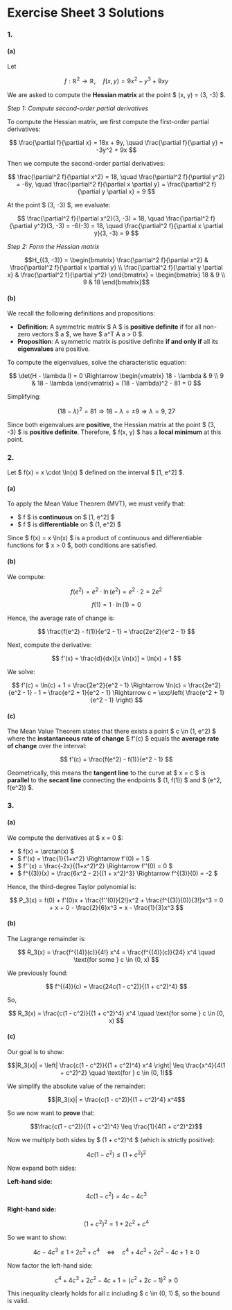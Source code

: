 # Exercise Sheet 3 Solutions

### 1.
#### (a)
Let

$$
f : \mathbb{R}^2 \to \mathbb{R}, \quad f(x, y) = 9x^2 - y^3 + 9xy
$$

We are asked to compute the **Hessian matrix** at the point $ (x, y) = (3, -3) $.


*Step 1: Compute second-order partial derivatives*

To compute the Hessian matrix, we first compute the first-order partial derivatives:

$$
\frac{\partial f}{\partial x} = 18x + 9y, \quad
\frac{\partial f}{\partial y} = -3y^2 + 9x
$$

Then we compute the second-order partial derivatives:

$$
\frac{\partial^2 f}{\partial x^2} = 18, \quad
\frac{\partial^2 f}{\partial y^2} = -6y, \quad
\frac{\partial^2 f}{\partial x \partial y} = \frac{\partial^2 f}{\partial y \partial x} = 9
$$

At the point $ (3, -3) $, we evaluate:

$$
\frac{\partial^2 f}{\partial x^2}(3, -3) = 18, \quad
\frac{\partial^2 f}{\partial y^2}(3, -3) = -6(-3) = 18, \quad
\frac{\partial^2 f}{\partial x \partial y}(3, -3) = 9
$$

*Step 2: Form the Hessian matrix*

```math
H_{(3, -3)} =
\begin{bmatrix}
\frac{\partial^2 f}{\partial x^2} & \frac{\partial^2 f}{\partial x \partial y} \\
\frac{\partial^2 f}{\partial y \partial x} & \frac{\partial^2 f}{\partial y^2}
\end{bmatrix}
=
\begin{bmatrix}
18 & 9 \\
9 & 18
\end{bmatrix}
```

#### (b)
We recall the following definitions and propositions:

- **Definition**: A symmetric matrix $ A $ is **positive definite** if for all non-zero vectors $ a $, we have $ a^T A a > 0 $.
- **Proposition**: A symmetric matrix is positive definite **if and only if** all its **eigenvalues** are positive.


To compute the eigenvalues, solve the characteristic equation:

$$
\det(H - \lambda I) = 0
\Rightarrow
\begin{vmatrix}
18 - \lambda & 9 \\
9 & 18 - \lambda
\end{vmatrix}
= (18 - \lambda)^2 - 81 = 0
$$

Simplifying:

$$
(18 - \lambda)^2 = 81 \Rightarrow 18 - \lambda = \pm 9
\Rightarrow \lambda = 9, \ 27
$$


Since both eigenvalues are **positive**, the Hessian matrix at the point $ (3, -3) $ is **positive definite**. Therefore, $ f(x, y) $ has a **local minimum** at this point.


### 2.

Let $ f(x) = x \cdot \ln(x) $ defined on the interval $ [1, e^2] $.

#### (a)
To apply the Mean Value Theorem (MVT), we must verify that:

- $ f $ is **continuous** on $ [1, e^2] $
- $ f $ is **differentiable** on $ (1, e^2) $

Since $ f(x) = x \ln(x) $ is a product of continuous and differentiable functions for $ x > 0 $, both conditions are satisfied.


#### (b)

We compute:

$$
f(e^2) = e^2 \cdot \ln(e^2) = e^2 \cdot 2 = 2e^2
$$

$$
f(1) = 1 \cdot \ln(1) = 0
$$

Hence, the average rate of change is:

$$
\frac{f(e^2) - f(1)}{e^2 - 1} = \frac{2e^2}{e^2 - 1}
$$

Next, compute the derivative:

$$
f'(x) = \frac{d}{dx}[x \ln(x)] = \ln(x) + 1
$$

We solve:

$$
f'(c) = \ln(c) + 1 = \frac{2e^2}{e^2 - 1}
\Rightarrow \ln(c) = \frac{2e^2}{e^2 - 1} - 1 = \frac{e^2 + 1}{e^2 - 1}
\Rightarrow c = \exp\left( \frac{e^2 + 1}{e^2 - 1} \right)
$$

#### (c)
The Mean Value Theorem states that there exists a point $ c \in (1, e^2) $ where the **instantaneous rate of change** $ f'(c) $ equals the **average rate of change** over the interval:

$$
f'(c) = \frac{f(e^2) - f(1)}{e^2 - 1}
$$

Geometrically, this means the **tangent line** to the curve at $ x = c $ is **parallel** to the **secant line** connecting the endpoints $ (1, f(1)) $ and $ (e^2, f(e^2)) $.


### 3.
#### (a)

We compute the derivatives at $ x = 0 $:

- $ f(x) = \arctan(x) $
- $ f'(x) = \frac{1}{1+x^2} \Rightarrow f'(0) = 1 $
- $ f''(x) = \frac{-2x}{(1+x^2)^2} \Rightarrow f''(0) = 0 $
- $ f^{(3)}(x) = \frac{6x^2 - 2}{(1 + x^2)^3} \Rightarrow f^{(3)}(0) = -2 $

Hence, the third-degree Taylor polynomial is:

$$
P_3(x) = f(0) + f'(0)x + \frac{f''(0)}{2!}x^2 + \frac{f^{(3)}(0)}{3!}x^3
= 0 + x + 0 - \frac{2}{6}x^3 = x - \frac{1}{3}x^3
$$

#### (b)
The Lagrange remainder is:

$$
R_3(x) = \frac{f^{(4)}(c)}{4!} x^4 = \frac{f^{(4)}(c)}{24} x^4 \quad \text{for some } c \in (0, x)
$$

We previously found:

$$
f^{(4)}(c) = \frac{24c(1 - c^2)}{(1 + c^2)^4}
$$

So,

$$
R_3(x) = \frac{c(1 - c^2)}{(1 + c^2)^4} x^4 \quad \text{for some } c \in (0, x)
$$

#### (c)

Our goal is to show:

```math
|R_3(x)| = \left| \frac{c(1 - c^2)}{(1 + c^2)^4} x^4 \right| \leq \frac{x^4}{4(1 + c^2)^2}
\quad \text{for } c \in (0, 1)
```

We simplify the absolute value of the remainder:

```math
|R_3(x)| = \frac{c(1 - c^2)}{(1 + c^2)^4} x^4
```

So we now want to **prove** that:

```math
\frac{c(1 - c^2)}{(1 + c^2)^4} \leq \frac{1}{4(1 + c^2)^2}
```

Now we multiply both sides by $ (1 + c^2)^4 $ (which is strictly positive):

```math
4c(1 - c^2) \leq (1 + c^2)^2
```

Now expand both sides:

**Left-hand side:**
```math
4c(1 - c^2) = 4c - 4c^3
```

**Right-hand side:**
```math
(1 + c^2)^2 = 1 + 2c^2 + c^4
```

So we want to show:
```math
4c - 4c^3 \leq 1 + 2c^2 + c^4
\quad \Leftrightarrow \quad
c^4 + 4c^3 + 2c^2 - 4c + 1 \geq 0
```

Now factor the left-hand side:
```math
c^4 + 4c^3 + 2c^2 - 4c + 1 = (c^2 + 2c - 1)^2 \geq 0
```

This inequality clearly holds for all c including $ c \in (0, 1) $, so the bound is valid.
